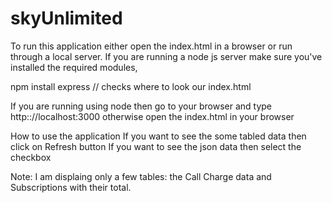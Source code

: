 # skyUnlimited
To run this application either open the index.html in a browser or run through a local server.
If you are running a node js server make sure you've installed the required modules,

npm install express // checks where to look our index.html

If you are running using node then go to your browser and type
http:://localhost:3000
otherwise open the index.html in your browser

How to use the application
If you want to see the some tabled data then click on Refresh button
If you want to see the json data then select the checkbox

Note: I am displaing only a few tables: the Call Charge data and Subscriptions with their total.
